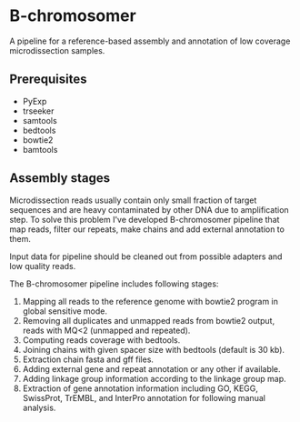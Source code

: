 # B-chromosomer

A pipeline for a reference-based assembly and annotation of low coverage microdissection samples.

## Prerequisites

- PyExp
- trseeker
- samtools
- bedtools
- bowtie2
- bamtools

## Assembly stages

Microdissection reads usually contain only small fraction of target sequences and are heavy contaminated by other DNA due to amplification step. To solve this problem I've developed B-chromosomer pipeline that map reads, filter our repeats, make chains and add external annotation to them.

Input data for pipeline should be cleaned out from possible adapters and low quality reads.

The B-chromosomer pipeline includes following stages:

1. Mapping all reads to the reference genome with bowtie2 program in global sensitive mode.
2. Removing all duplicates and unmapped reads from bowtie2 output, reads with MQ<2 (unmapped and repeated).
3. Computing reads coverage with bedtools.
4. Joining chains with given spacer size with bedtools (default is 30 kb).
5. Extraction chain fasta and gff files.
6. Adding external gene and repeat annotation or any other if available.
7. Adding linkage group information according to the linkage group map.
8. Extraction of gene annotation information including GO, KEGG, SwissProt, TrEMBL, and InterPro annotation for following manual analysis.

